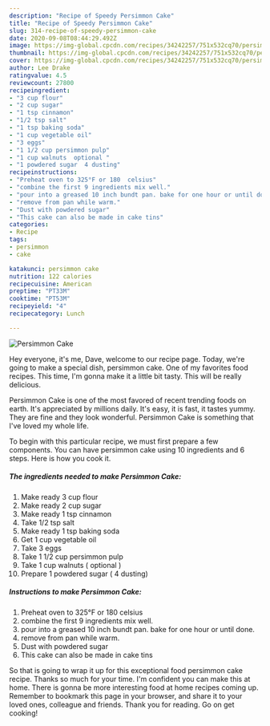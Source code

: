```yaml
---
description: "Recipe of Speedy Persimmon Cake"
title: "Recipe of Speedy Persimmon Cake"
slug: 314-recipe-of-speedy-persimmon-cake
date: 2020-09-08T08:44:29.492Z
image: https://img-global.cpcdn.com/recipes/34242257/751x532cq70/persimmon-cake-recipe-main-photo.jpg
thumbnail: https://img-global.cpcdn.com/recipes/34242257/751x532cq70/persimmon-cake-recipe-main-photo.jpg
cover: https://img-global.cpcdn.com/recipes/34242257/751x532cq70/persimmon-cake-recipe-main-photo.jpg
author: Lee Drake
ratingvalue: 4.5
reviewcount: 27800
recipeingredient:
- "3 cup flour"
- "2 cup sugar"
- "1 tsp cinnamon"
- "1/2 tsp salt"
- "1 tsp baking soda"
- "1 cup vegetable oil"
- "3 eggs"
- "1 1/2 cup persimmon pulp"
- "1 cup walnuts  optional "
- "1 powdered sugar  4 dusting"
recipeinstructions:
- "Preheat oven to 325°F or 180  celsius"
- "combine the first 9 ingredients mix well."
- "pour into a greased 10 inch bundt pan. bake for one hour or until done."
- "remove from pan while warm."
- "Dust with powdered sugar"
- "This cake can also be made in cake tins"
categories:
- Recipe
tags:
- persimmon
- cake

katakunci: persimmon cake 
nutrition: 122 calories
recipecuisine: American
preptime: "PT33M"
cooktime: "PT53M"
recipeyield: "4"
recipecategory: Lunch

---
```



![Persimmon Cake](https://img-global.cpcdn.com/recipes/34242257/751x532cq70/persimmon-cake-recipe-main-photo.jpg)

Hey everyone, it's me, Dave, welcome to our recipe page. Today, we're going to make a special dish, persimmon cake. One of my favorites food recipes. This time, I'm gonna make it a little bit tasty. This will be really delicious.



Persimmon Cake is one of the most favored of recent trending foods on earth. It's appreciated by millions daily. It's easy, it is fast, it tastes yummy. They are fine and they look wonderful. Persimmon Cake is something that I've loved my whole life.


To begin with this particular recipe, we must first prepare a few components. You can have persimmon cake using 10 ingredients and 6 steps. Here is how you cook it.

<!--inarticleads1-->

##### The ingredients needed to make Persimmon Cake:

1. Make ready 3 cup flour
1. Make ready 2 cup sugar
1. Make ready 1 tsp cinnamon
1. Take 1/2 tsp salt
1. Make ready 1 tsp baking soda
1. Get 1 cup vegetable oil
1. Take 3 eggs
1. Take 1 1/2 cup persimmon pulp
1. Take 1 cup walnuts ( optional )
1. Prepare 1 powdered sugar ( 4 dusting)




<!--inarticleads2-->

##### Instructions to make Persimmon Cake:

1. Preheat oven to 325°F or 180  celsius
1. combine the first 9 ingredients mix well.
1. pour into a greased 10 inch bundt pan. bake for one hour or until done.
1. remove from pan while warm.
1. Dust with powdered sugar
1. This cake can also be made in cake tins




So that is going to wrap it up for this exceptional food persimmon cake recipe. Thanks so much for your time. I'm confident you can make this at home. There is gonna be more interesting food at home recipes coming up. Remember to bookmark this page in your browser, and share it to your loved ones, colleague and friends. Thank you for reading. Go on get cooking!
